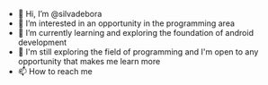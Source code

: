 - 👋 Hi, I’m @silvadebora
- 👀 I’m interested in an opportunity in the programming area
- 🌱 I’m currently learning and exploring the foundation of android development
- 💞️ I'm still exploring the field of programming and I'm open to any opportunity that makes me learn more
- 📫 How to reach me 

<!---
silvadebora/silvadebora is a ✨ special ✨ repository because its `README.md` (this file) appears on your GitHub profile.
You can click the Preview link to take a look at your changes.
--->
